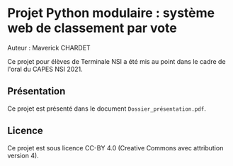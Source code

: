 # Projet Python modulaire : système web de classement par vote

Auteur : Maverick CHARDET

Ce projet pour élèves de Terminale NSI a été mis au point dans le cadre de l'oral du CAPES NSI 2021.

## Présentation

Ce projet est présenté dans le document `Dossier_présentation.pdf`.

## Licence

Ce projet est sous licence CC-BY 4.0 (Creative Commons avec attribution version 4).
